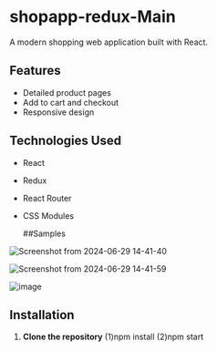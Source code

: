 # shopapp-redux-Main


A modern shopping web application built with React.

## Features
- Detailed product pages
- Add to cart and checkout
- Responsive design

## Technologies Used

- React
- Redux
- React Router
- CSS Modules


  ##Samples
  

![Screenshot from 2024-06-29 14-41-40](https://github.com/Shatender/shopapp-redux-Main/assets/142409631/42aac2d4-471e-4cef-a64c-aca09a169399)
  
![Screenshot from 2024-06-29 14-41-59](https://github.com/Shatender/shopapp-redux-Main/assets/142409631/83369270-b003-4103-af89-f02e6e8bf8ac)

![image](https://github.com/Shatender/shopapp-redux-Main/assets/142409631/b384a60a-d5a8-4e59-8cb7-9f2a98bd00b2)





## Installation

1. **Clone the repository**
    (1)npm install
    (2)npm start
